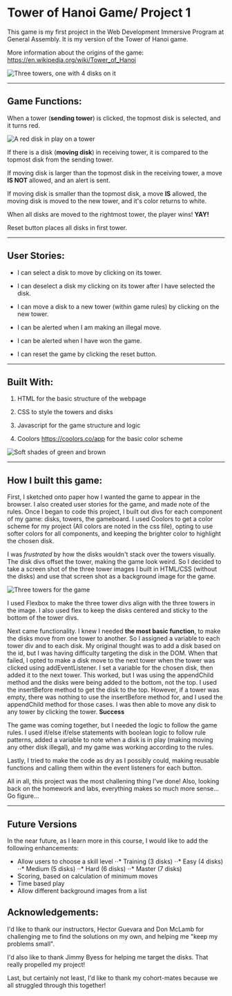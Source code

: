 # Tower of Hanoi Game/ Project 1


This game is my first project in the Web Development Immersive Program at General Assembly.
It is my version of the Tower of Hanoi game.

More information about the origins of the game: https://en.wikipedia.org/wiki/Tower_of_Hanoi 

![Three towers, one with 4 disks on it](https://i.imgur.com/wT9iBWn.png)

--------------------------------------------
## Game Functions:

When a tower (**sending tower**) is clicked, the topmost disk is selected, and it turns red.

![A red disk in play on a tower](https://i.imgur.com/h9PrJKm.png)

If there is a disk (**moving disk**) in receiving tower, it is compared to the topmost disk from the sending tower. 

If moving disk is larger than the topmost disk in the receiving tower, a move **IS NOT** allowed, and an alert is sent.

If moving disk is smaller than the topmost disk, a move **IS** allowed, the moving disk is moved to the new tower, and it's color returns to white.

When all disks are moved to the rightmost tower, the player wins! **YAY!**

Reset button places all disks in first tower.

--------------------------------------------
## User Stories:

- I can select a disk to move by clicking on its tower.

- I can deselect a disk my clicking on its tower after I have selected the disk.

- I can move a disk to a new tower (within game rules) by clicking on the new tower.

- I can be alerted when I am making an illegal move.

- I can be alerted when I have won the game.

- I can reset the game by clicking the reset button.


--------------------------------------------

## Built With:

1. HTML for the basic structure of the webpage

2. CSS to style the towers and disks

3. Javascript for the game structure and logic

4. Coolors  https://coolors.co/app  for the basic color scheme

![Soft shades of green and brown](https://i.imgur.com/Vc5Rc2D.png)


--------------------------------------------

## How I built this game:

First, I sketched onto paper how I wanted the game to appear in the browser. I also created user stories for the game, and made note of the rules. Once I began to code this project, I built out divs for each component of my game: disks, towers, the gameboard. I used Coolors to get a color scheme for my project (All colors are noted in the css file), opting to use softer colors for all components, and keeping the brighter color to highlight the chosen disk.

I was _frustrated_ by how the disks wouldn't stack over the towers visually. The disk divs offset the tower, making the game look weird. So I decided to take a screen shot of the three tower images I built in HTML/CSS (without the disks) and use that screen shot as a background image for the game. 

![Three towers for the game](https://i.imgur.com/SbbHud2.png)

I used Flexbox to make the three tower divs align with the three towers in the image. I also used flex to keep the disks centered and sticky to the bottom of the tower divs.

Next came functionality. I knew I needed **the most basic function**, to make the disks move from one tower to another. So I assigned a variable to each tower div and to each disk. My original thought was to add a disk based on the id, but I was having difficulty targeting the disk in the DOM. When that failed, I opted to make a disk move to the next tower when the tower was clicked using addEventListener. I set a variable for the chosen disk, then added it to the next tower. This worked, but I was using the appendChild method and the disks were being added to the bottom, not the top. I used the insertBefore method to get the disk to the top. However, if a tower was empty, there was nothing to use the insertBefore method for, and I used the appendChild method for those cases. I was then able to move any disk to any tower by clicking the tower. **Success**

The game was coming together, but I needed the logic to follow the game rules. I used if/else if/else statements with boolean logic to follow rule patterns, added a variable to note when a disk is in play (making moving any other disk illegal), and my game was working according to the rules.

Lastly, I tried to make the code as dry as I possibly could, making reusable functions and calling them within the event listeners for each button. 

All in all, this project was the most challening thing I've done! Also, looking back on the homework and labs, everything makes so much more sense... Go figure...

--------------------------------------------

## Future Versions

In the near future, as I learn more in this course, I would like to add the following enhancements:

* Allow users to choose a skill level 
⋅⋅* Training (3 disks)
⋅⋅* Easy (4 disks)
⋅⋅* Medium (5 disks)
⋅⋅* Hard (6 disks)
⋅⋅* Master (7 disks)
* Scoring, based on calculation of minimum moves
* Time based play
* Allow different background images from a list

## Acknowledgements:

I'd like to thank our instructors, Hector Guevara and Don McLamb for challenging me to find the solutions on my own, and helping me "keep my problems small".

I'd also like to thank Jimmy Byess for helping me target the disks. That really propelled my project!

Last, but certainly not least, I'd like to thank my cohort-mates because we all struggled through this together!